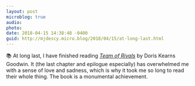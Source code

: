 ```yaml
---
layout: post
microblog: true
audio: 
photo: 
date: 2018-04-15 14:38:48 -0400
guid: http://mjdescy.micro.blog/2018/04/15/at-long-last.html
---
```

📚 At long last, I have finished reading _[Team of Rivals](https://en.m.wikipedia.org/wiki/Team_of_Rivals)_ by Doris Kearns Goodwin. It (the last chapter and epilogue especially) has overwhelmed me with a sense of love and sadness, which is why it took me so long to read their whole thing. The book is a monumental achievement.
